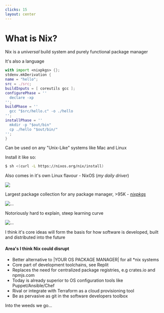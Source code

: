 ```yaml
---
clicks: 15
layout: center
---
```


<div v-if="$slidev.nav.clicks === 0">

# What is Nix?

</div>

<div v-if="$slidev.nav.clicks === 1">

Nix is a _universal_ build system and purely functional package manager

</div>

<div v-if="$slidev.nav.clicks === 2">

It's also a language

```nix
with import <nixpkgs> {};
stdenv.mkDerivation {
name = "hello";
src = ./src;
buildInputs = [ coreutils gcc ];
configurePhase = ''
  declare -xp
'';
buildPhase = ''
  gcc "$src/hello.c" -o ./hello
'';
installPhase = ''
  mkdir -p "$out/bin"
  cp ./hello "$out/bin/"
'';
}
```

</div>

<div v-if="$slidev.nav.clicks === 3">

Can be used on any "Unix-Like" systems like Mac and Linux

Install it like so:

```bash
$ sh <(curl -L https://nixos.org/nix/install)
```

</div>

<div v-if="$slidev.nav.clicks === 4">

Also comes in it's own Linux flavour - NixOS (_my daily driver_)

![](https://upload.wikimedia.org/wikipedia/commons/thumb/c/c4/NixOS_logo.svg/1280px-NixOS_logo.svg.png)

</div>

<div v-if="$slidev.nav.clicks === 5">

Largest package collection for any package manager, >95K - [_nixpkgs_](https://github.com/NixOS/nixpkgs)

<img src="https://repology.org/graph/map_repo_size_fresh.svg" class="max-w-full max-h-100" alt="..." />

</div>

<div v-if="$slidev.nav.clicks === 6">

Notoriously hard to explain, steep learning curve

<img src="https://discourse.nixos.org/uploads/default/original/2X/f/fef4e7f73fbca41179060500174f1448d16fb8c9.jpeg" class="max-w-full max-h-100" alt="...">

</div>

<div v-if="$slidev.nav.clicks === 7">

I think it's core ideas will form the basis for how software is developed, built and distributed into the future

</div>

<div v-if="$slidev.nav.clicks >= 8 &&  $slidev.nav.clicks < 15">

#### Area's I think Nix could disrupt

<ul>
    <li v-if="$slidev.nav.clicks >= 9">Better alternative to |YOUR OS PACKAGE MANAGER| for all *nix systems</li>
    <li v-if="$slidev.nav.clicks >= 10">Core part of development toolchains, see Replit</li>
    <li v-if="$slidev.nav.clicks >= 11">Replaces the need for centralized package registries, e.g crates.io and npmjs.com</li>
    <li v-if="$slidev.nav.clicks >= 12">Today is already superior to OS configuration tools like Puppet/Ansible/Chef</li>
    <li v-if="$slidev.nav.clicks >= 13">Rival or integrate with Terraform as a cloud provisioning tool</li>
    <li v-if="$slidev.nav.clicks >= 14">Be as pervasive as git in the software developers toolbox</li>
</ul>

</div>

<div v-if="$slidev.nav.clicks === 15">

Into the weeds we go...

</div>
